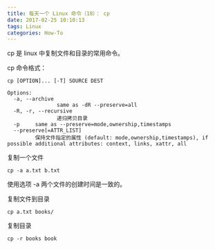 ```yaml
---
title: 每天一个 Linux 命令（18）： cp
date: 2017-02-25 10:10:13
tags: Linux
categories: How-To
---
```


cp 是 linux 中复制文件和目录的常用命令。

<!-- more -->

cp 命令格式：

```
cp [OPTION]... [-T] SOURCE DEST

Options:
  -a, --archive
                same as -dR --preserve=all
  -R, -r, --recursive
                递归拷贝目录
  -p     same as --preserve=mode,ownership,timestamps
  --preserve[=ATTR_LIST]
         保持文件指定的属性 (default: mode,ownership,timestamps), if possible additional attributes: context, links, xattr, all
```

复制一个文件

```
cp -a a.txt b.txt
```
使用选项 -a 两个文件的创建时间是一致的。

复制文件到目录

```
cp a.txt books/
```

复制目录

```
cp -r books book
```
